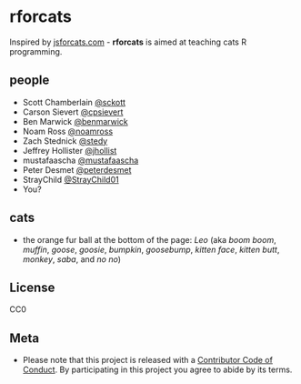 rforcats
=======

Inspired by [jsforcats.com](http://jsforcats.com/) - __rforcats__ is aimed at teaching cats R programming.

## people

* Scott Chamberlain [@sckott](https://github.com/sckott)
* Carson Sievert [@cpsievert](https://github.com/cpsievert)
* Ben Marwick [@benmarwick](https://github.com/benmarwick)
* Noam Ross [@noamross](https://github.com/noamross)
* Zach Stednick [@stedy](https://github.com/stedy)
* Jeffrey Hollister [@jhollist](https://github.com/jhollist)
* mustafaascha [@mustafaascha](https://github.com/mustafaascha)
* Peter Desmet [@peterdesmet](https://github.com/peterdesmet)
* StrayChild [@StrayChild01](https://github.com/StrayChild01)
* You?

## cats

* the orange fur ball at the bottom of the page: _Leo_ (aka _boom boom_, _muffin_, _goose_, _goosie_, _bumpkin_, _goosebump_, _kitten face_, _kitten butt_, _monkey_, _saba_, and _no no_)

## License

CC0

## Meta

* Please note that this project is released with a [Contributor Code of Conduct](CONDUCT.md). By participating in this project you agree to abide by its terms.
